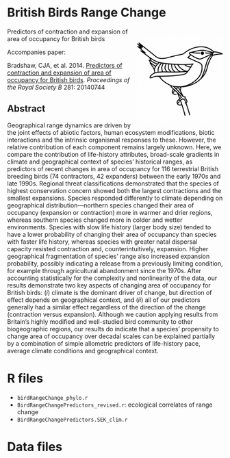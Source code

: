# British Birds Range Change
<img align="right" src="wren.png" alt="British birds" width="200" style="margin-top: 20px">

Predictors of contraction and expansion of area of occupancy for British birds

Accompanies paper:

Bradshaw, CJA, et al. 2014. <a href="http://dx.doi.org/10.1098/rspb.2014.0744">Predictors of contraction and expansion of area of occupancy for British birds</a>. <em>Proceedings of the Royal Society B</em> 281: 20140744

## Abstract
Geographical range dynamics are driven by the joint effects of abiotic factors, human ecosystem modifications, biotic interactions and the intrinsic organismal responses to these. However, the relative contribution of each component remains largely unknown. Here, we compare the contribution of life-history attributes, broad-scale gradients in climate and geographical context of species’ historical ranges, as predictors of recent changes in area of occupancy for 116 terrestrial British breeding birds (74 contractors, 42 expanders) between the early 1970s and late 1990s. Regional threat classifications demonstrated that the species of highest conservation concern showed both the largest contractions and the smallest expansions. Species responded differently to climate depending on geographical distribution—northern species changed their area of occupancy (expansion or contraction) more in warmer and drier regions, whereas southern species changed more in colder and wetter environments. Species with slow life history (larger body size) tended to have a lower probability of changing their area of occupancy than species with faster life history, whereas species with greater natal dispersal capacity resisted contraction and, counterintuitively, expansion. Higher geographical fragmentation of species’ range also increased expansion probability, possibly indicating a release from a previously limiting condition, for example through
agricultural abandonment since the 1970s. After accounting statistically for the complexity and nonlinearity of the data, our results demonstrate two key aspects of changing area of occupancy for British birds: (<em>i</em>) climate is the dominant driver of change, but direction of effect depends on geographical context, and (<em>ii</em>) all of our predictors generally had a similar effect regardless of the direction of the change (contraction versus expansion). Although we caution applying results from Britain’s highly modified and well-studied bird community to other biogeographic regions, our results do indicate that a species’ propensity to change area of occupancy over decadal scales can be explained partially by a combination of simple allometric predictors of life-history pace, average climate conditions and geographical context.

# R files
- <code>birdRangeChange_phylo.r</code>
- <code>BirdRangeChangePredictors_revised.r</code>: ecological correlates of range change
- <code>BirdRangeChangePredictors.SEK_clim.r</code>

# Data files
